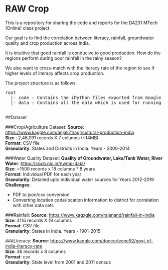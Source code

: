# RAW Crop
This is a repository for sharing the code and reports for the DA231 MTech (Online) class project.

Our goal is to find the correlation between literacy, rainfall, groundwater quality and crop production across India.

It is intuitive that good rainfall is conducive to good production. How do the regions perform during poor rainfall in the rainy season?

We also want to cross-match with the literacy rate of the region to see if higher levels of literacy affects crop production.

The project structure is as follows:
<pre>
root
  |- code : Contains the iPython files exported from Google Colab
  |- data : Contains all the data which is used for running the code

</pre>

##Dataset

###Crop/Agriculture Dataset:
**Source**: https://www.kaggle.com/anjali21/agricultural-production-india
<br>**Size** : 2,46,091 records X 7 columns (~14MB) 
<br>**Format**: CSV file
<br>**Granularity**: States and Districts in India. Years - 2000-2014

###Water Quality Dataset:
**Quality of Groundwater, Lake/Tank Water, River Water**: https://cpcb.nic.in/nwmp-data/
<br>**Size**: ~1500 records x 18 columns * 8 years
<br>**Format**: Individual PDF for each year
<br>**Granularity**: Detailed upto individual water sources for Years 2012-2019
<br>**Challenges**: 
- PDF to json/csv conversion
- Converting location code/location information to district for correlation with other data sets

###Rainfall:
**Source**: https://www.kagxgle.com/rajanand/rainfall-in-india 
<br>**Size**: 4116 records X 19 columns
<br>**Format**: CSV file
<br>**Granularity**: States in India. Years - 1901-2015

###Literacy:
**Source**: https://www.kaggle.com/doncorleone92/govt-of-india-literacy-rate 
<br>**Size**: 36 records x 8 columns
<br>**Format**: csv
<br>**Granularity**: State level from 2001 and 2011 census